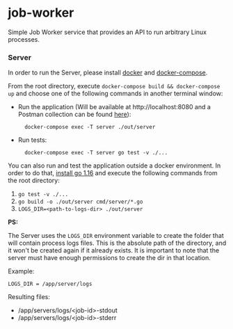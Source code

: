 # job-worker

Simple Job Worker service that provides an API to run arbitrary Linux processes.

###  Server
In order to run the Server, please install [docker](https://docs.docker.com/get-docker/) and [docker-compose](https://docs.docker.com/compose/install/).

From the root directory, execute `docker-compose build && docker-compose up` and choose one of the following commands in another terminal window:

* Run the application (Will be available at http://localhost:8080 and a Postman collection can be found [here](assets/postman)):

        docker-compose exec -T server ./out/server

* Run tests:

        docker-compose exec -T server go test -v ./...

You can also run and test the application outside a docker environment. In order to do that, [install go 1.16](https://golang.org/doc/install) and execute the following commands from the root directory:

1. `go test -v ./...`
2. `go build -o ./out/server cmd/server/*.go`
3. `LOGS_DIR=<path-to-logs-dir> ./out/server`

<strong>PS:</strong>

The Server uses the `LOGS_DIR` environment variable to create the folder that will contain process logs files. This is the
absolute path of the directory, and it won't be created again if it already exists. It is important to note that the server
must have enough permissions to create the dir in that location.

Example:

`LOGS_DIR = /app/server/logs`

Resulting files:

* /app/servers/logs/\<job-id\>-stdout
* /app/servers/logs/\<job-id\>-stderr
